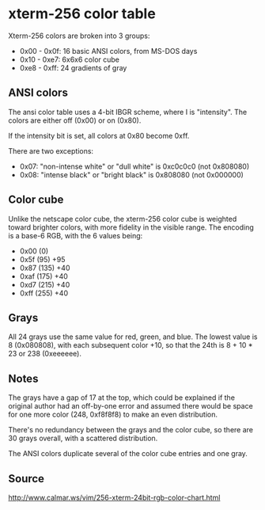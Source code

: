 xterm-256 color table
=====================

Xterm-256 colors are broken into 3 groups:

- 0x00 - 0x0f: 16 basic ANSI colors, from MS-DOS days
- 0x10 - 0xe7: 6x6x6 color cube
- 0xe8 - 0xff: 24 gradients of gray

ANSI colors
-----------

The ansi color table uses a 4-bit IBGR scheme, where I is "intensity". The
colors are either off (0x00) or on (0x80).

If the intensity bit is set, all colors at 0x80 become 0xff.

There are two exceptions:

- 0x07: "non-intense white" or "dull white" is 0xc0c0c0 (not 0x808080)
- 0x08: "intense black" or "bright black" is 0x808080 (not 0x000000)

Color cube
----------

Unlike the netscape color cube, the xterm-256 color cube is weighted toward
brighter colors, with more fidelity in the visible range. The encoding is a
base-6 RGB, with the 6 values being:

- 0x00 (0)
- 0x5f (95) +95
- 0x87 (135) +40
- 0xaf (175) +40
- 0xd7 (215) +40
- 0xff (255) +40

Grays
-----

All 24 grays use the same value for red, green, and blue. The lowest value is
8 (0x080808), with each subsequent color +10, so that the 24th is 8 + 10 * 23
or 238 (0xeeeeee).

Notes
-----

The grays have a gap of 17 at the top, which could be explained if the
original author had an off-by-one error and assumed there would be space for
one more color (248, 0xf8f8f8) to make an even distribution.

There's no redundancy between the grays and the color cube, so there are 30
grays overall, with a scattered distribution.

The ANSI colors duplicate several of the color cube entries and one gray.

Source
------

http://www.calmar.ws/vim/256-xterm-24bit-rgb-color-chart.html
